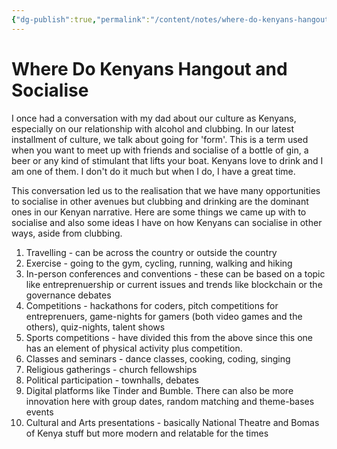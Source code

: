 ```yaml
---
{"dg-publish":true,"permalink":"/content/notes/where-do-kenyans-hangout-and-socialise/","noteIcon":"2"}
---
```


# Where Do Kenyans Hangout and Socialise

I once had a conversation with my dad about our culture as Kenyans, especially on our relationship with alcohol and clubbing. In our latest installment of culture, we talk about going for 'form'. This is a term used when you want to meet up with friends and socialise of a bottle of gin, a beer or any kind of stimulant that lifts your boat. Kenyans love to drink and I am one of them. I don't do it much but when I do, I have a great time.

This conversation led us to the realisation that we have many opportunities to socialise in other avenues but clubbing and drinking are the dominant ones in our Kenyan narrative. Here are some things we came up with to socialise and also some ideas I have on how Kenyans can socialise in other ways, aside from clubbing.

1. Travelling - can be across the country or outside the country
2. Exercise - going to the gym, cycling, running, walking and hiking
3. In-person conferences and conventions - these can be based on a topic like entreprenuership or current issues and trends like blockchain or the governance debates
4. Competitions - hackathons for coders, pitch competitions for entreprenuers, game-nights for gamers (both video games and the others), quiz-nights, talent shows
5. Sports competitions - have divided this from the above since this one has an element of physical activity plus competition.
6. Classes and seminars - dance classes, cooking, coding, singing
7. Religious gatherings - church fellowships
8. Political participation - townhalls, debates
9. Digital platforms like Tinder and Bumble. There can also be more innovation here with group dates, random matching and theme-bases events
10. Cultural and Arts presentations - basically National Theatre and Bomas of Kenya stuff but more modern and relatable for the times